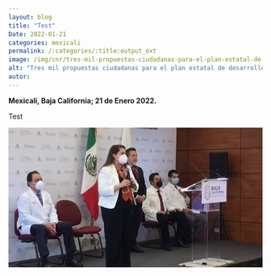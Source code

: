 ```yaml
---
layout: blog
title: "Test"
Date: 2022-01-21
categories: mexicali
permalink: /:categories/:title:output_ext
image: /img/cnr/tres-mil-propuestas-ciudadanas-para-el-plan-estatal-de-desarrollo.png
alt: "Tres mil propuestas ciudadanas para el plan estatal de desarrollo"
autor:
---
```


**Mexicali, Baja California; 21 de Enero 2022.** 

Test

<div id="carouselExampleSlidesOnly" class="carousel slide" data-ride="carousel">
  <div class="carousel-inner">
    <div class="carousel-item active">
       <img class="d-block w-100" src="/img/cnr/tres-mil-propuestas-ciudadanas-para-el-plan-estatal-de-desarrollo.png" loading="lazy"  alt="Tres mil propuestas ciudadanas para el plan estatal de desarrollo">
    </div>
  </div>
</div>